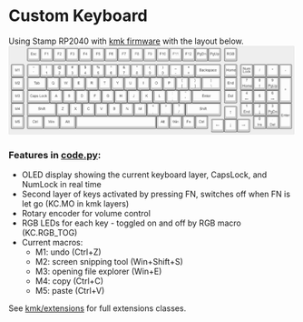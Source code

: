 # Custom Keyboard

Using Stamp RP2040 with [kmk firmware](http://kmkfw.io/) with the layout below.
<img src="https://github.com/JuliaLWang8/Custom-Keyboard/blob/main/layout.png" alt="Full keyboard layout">


### Features in [code.py](https://github.com/JuliaLWang8/Custom-Keyboard/blob/main/code.py):
- OLED display showing the current keyboard layer, CapsLock, and NumLock in real time
- Second layer of keys activated by pressing FN, switches off when FN is let go (KC.MO in kmk layers)
- Rotary encoder for volume control 
- RGB LEDs for each key - toggled on and off by RGB macro (KC.RGB_TOG)
- Current macros: 
    - M1: undo (Ctrl+Z)
    - M2: screen snipping tool (Win+Shift+S)
    - M3: opening file explorer (Win+E)
    - M4: copy (Ctrl+C)
    - M5: paste (Ctrl+V)

See [kmk/extensions](https://github.com/JuliaLWang8/Custom-Keyboard/tree/main/kmk/extensions) for full extensions classes.